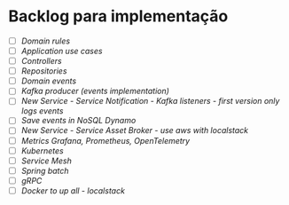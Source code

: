 # Backlog para implementação

- [ ] *Domain rules*
- [ ] *Application use cases*
- [ ] *Controllers*
- [ ] *Repositories*
- [ ] *Domain events*
- [ ] *Kafka producer (events implementation)*
- [ ] *New Service - Service Notification - Kafka listeners - first version only logs events*
- [ ] *Save events in NoSQL Dynamo*
- [ ] *New Service  - Service Asset Broker - use aws with localstack*
- [ ] *Metrics Grafana, Prometheus, OpenTelemetry*
- [ ] *Kubernetes*
- [ ] *Service Mesh*
- [ ] *Spring batch*
- [ ] *gRPC*
- [ ] *Docker to up all - localstack*